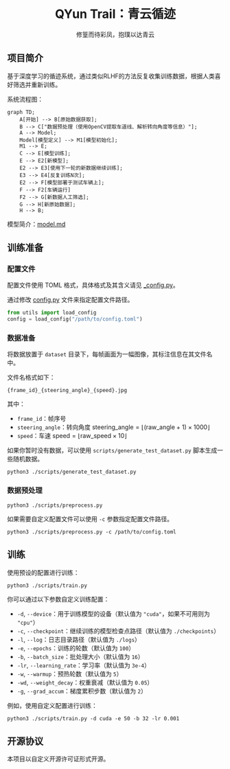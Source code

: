 <div align="center"><h1>QYun Trail：青云循迹</h1></div>
<div align="center">修篁而待彩凤，抱璞以达青云</div>

## 项目简介

基于深度学习的循迹系统，通过类似RLHF的方法反复收集训练数据，根据人类喜好筛选并重新训练。

系统流程图：

```mermaid
graph TD;
    A[开始] --> B[原始数据获取];
    B --> C["数据预处理（使用OpenCV提取车道线、解析转向角度等信息）"];
    A --> Model;
    Model[模型定义] --> M1[模型初始化];
    M1 --> E;
    C --> E[模型训练];
    E --> E2[新模型];
    E2 --> E3[使用下一轮的新数据继续训练];
    E3 --> E4[反复训练N次];
    E2 --> F[模型部署于测试车辆上];
    F --> F2[车辆运行]
    F2 --> G[新数据人工筛选];
    G --> H[新原始数据];
    H --> B;
```

模型简介：[model.md](./model.md)

## 训练准备

### 配置文件

配置文件使用 TOML 格式，具体格式及其含义请见 [_config.py](./utils/_config.py)。

通过修改 [config.py](./config.py) 文件来指定配置文件路径。

```python
from utils import load_config
config = load_config("/path/to/config.toml")
```

### 数据准备

将数据放置于 `dataset` 目录下，每帧画面为一幅图像，其标注信息在其文件名中。

文件名格式如下：

```
{frame_id}_{steering_angle}_{speed}.jpg
```

其中：

- `frame_id`：帧序号
- `steering_angle`：转向角度
    $\mathrm{steering\_angle} = \lfloor (\mathrm{raw\_angle} + 1) \times 1000 \rfloor$
- `speed`：车速
    $\mathrm{speed} = \lfloor \mathrm{raw\_speed} \times 10 \rfloor$

如果你暂时没有数据，可以使用 `scripts/generate_test_dataset.py` 脚本生成一些随机数据。

```shell
python3 ./scripts/generate_test_dataset.py
```

### 数据预处理

```shell
python3 ./scripts/preprocess.py
```

如果需要自定义配置文件可以使用 `-c` 参数指定配置文件路径。

```shell
python3 ./scripts/preprocess.py -c /path/to/config.toml
```

## 训练

使用预设的配置进行训练：

```shell
python3 ./scripts/train.py
```

你可以通过以下参数自定义训练配置：

- `-d`, `--device`：用于训练模型的设备（默认值为 `"cuda"`，如果不可用则为 `"cpu"`）
- `-c`, `--checkpoint`：继续训练的模型检查点路径（默认值为 `./checkpoints`）
- `-l`, `--log`：日志目录路径（默认值为 `./logs`）
- `-e`, `--epochs`：训练的轮数（默认值为 `100`）
- `-b`, `--batch_size`：批处理大小（默认值为 `16`）
- `-lr`, `--learning_rate`：学习率（默认值为 `3e-4`）
- `-w`, `--warmup`：预热轮数（默认值为 `5`）
- `-wd`, `--weight_decay`：权重衰减（默认值为 `0.05`）
- `-g`, `--grad_accum`：梯度累积步数（默认值为 `2`）

例如，使用自定义配置进行训练：

```shell
python3 ./scripts/train.py -d cuda -e 50 -b 32 -lr 0.001
```

## 开源协议

本项目以自定义开源许可证形式开源。


